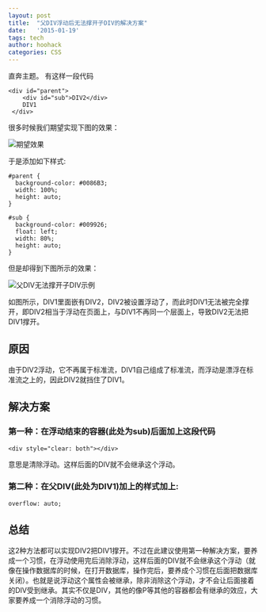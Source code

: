 ```yaml
---
layout: post
title:  "父DIV浮动后无法撑开子DIV的解决方案"
date:   '2015-01-19'
tags: tech
author: hoohack
categories: CSS
---
```


直奔主题。
有这样一段代码
    
    <div id="parent">
        <div id="sub">DIV2</div>
        DIV1
     </div>

很多时候我们期望实现下图的效果：



![期望效果](http://7u2eqw.com1.z0.glb.clouddn.com/parentDIV-subDIV_actural.png)

于是添加如下样式:

    #parent {
      background-color: #0086B3;
      width: 100%;
      height: auto;
    }

    #sub {
      background-color: #009926;
      float: left;
      width: 80%;
      height: auto;
    }

但是却得到下图所示的效果：

![父DIV无法撑开子DIV示例](http://7u2eqw.com1.z0.glb.clouddn.com/parentDIV-subDIV.png)

如图所示，DIV1里面嵌有DIV2，DIV2被设置浮动了，而此时DIV1无法被完全撑开，即DIV2相当于浮动在页面上，与DIV1不再同一个层面上，导致DIV2无法把DIV1撑开。

## 原因
由于DIV2浮动，它不再属于标准流，DIV1自己组成了标准流，而浮动是漂浮在标准流之上的，因此DIV2就挡住了DIV1。

## 解决方案

### 第一种：在浮动结束的容器(此处为sub)后面加上这段代码

    <div style="clear: both"></div>
    
意思是清除浮动。这样后面的DIV就不会继承这个浮动。

### 第二种：在父DIV(此处为DIV1)加上的样式加上:

    overflow: auto;
    
## 总结
这2种方法都可以实现DIV2把DIV1撑开。不过在此建议使用第一种解决方案，要养成一个习惯，在浮动使用完后消除浮动，这样后面的DIV就不会继承这个浮动（就像在操作数据库的时候，在打开数据库，操作完后，要养成个习惯在后面把数据库关闭）。也就是说浮动这个属性会被继承，除非消除这个浮动，才不会让后面接着的DIV受到继承。其实不仅是DIV，其他的像P等其他的容器都会有继承的效应，大家要养成一个消除浮动的习惯。
